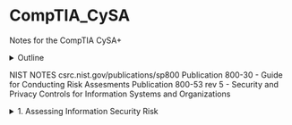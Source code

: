 # CompTIA_CySA
Notes for the CompTIA CySA+
<details>
  <summary>Outline</summary>

1. **Assessing Information Security Risk**
   - **Identify the Importance of Risk Management**
   - Assess Risk
   - Mitigate Risk
   - Integrate Documentation into Risk Management

2. **Analyzing Reconnaissance Threats to Computing and Network Environments**
   - Assess the Impact of Reconnaissance Incidents
   - Assess the Impact of Social Engineering

3. **Analyzing Attacks on Computing and Network Environments**
   - Assess the Impact of System Hacking Attacks
   - Assess the Impact of Web-Based Attacks
   - Assess the Impact of Malware
   - Assess the Impact of Hijacking and Impersonation Attacks
   - Assess the Impact of DoS Incidents
   - Assess the Impact of Threats to Mobile Security
   - Assess the Impact of Threats to Cloud Security

4. **Analyzing Post-Attack Techniques**
   - Assess Command and Control Techniques
   - Assess Persistence Techniques
   - Assess Lateral Movement and Pivoting Techniques
   - Assess Data Exfiltration Techniques
   - Assess Anti-Forensics Techniques

5. **Managing Vulnerabilities in the Organization**
   - Implement a Vulnerability Management Plan
   - Assess Common Vulnerabilities
   - Conduct Vulnerability Scans
   - Conduct Penetration Tests on Network Assets

6. **Collecting Cybersecurity Intelligence**
   - Deploy a Security Intelligence Collection and Analysis Platform
   - Collect Data from Network-Based Intelligence Sources
   - Collect Data from Host-Based Intelligence Sources

7. **Analyzing Log Data**
   - Use Common Tools to Analyze Logs
   - Use SIEM Tools for Analysis

8. **Performing Active Asset and Network Analysis**
   - Analyze Incidents with Windows-Based Tools
   - Analyze Incidents with Linux-Based Tools
   - Analyze Malware
   - Analyze Indicators of Compromise

9. **Responding to Cybersecurity Incidents**
   - Deploy an Incident Handling and Response Architecture
   - Mitigate Incidents
   - Prepare for Forensic Investigation as a CSIRT

10. **Investigating Cybersecurity Incidents**
    - Apply a Forensic Investigation Plan
    - Securely Collect and Analyze Electronic Evidence
    - Follow Up on the Results of an Investigation

11. **Addressing Security Architecture Issues**
    - Remediate Identity and Access Management Issues
    - Implement Security During the SDLC
</details>

NIST NOTES
csrc.nist.gov/publications/sp800
Publication 800-30 - Guide for Conducting Risk Assesments
Publication 800-53 rev 5 - Security and Privacy Controls for Information Systems and Organizations


<details>
  <summary>1. Assessing Information Security Risk</summary>

  - **Information Security Governance:** Guidance for Information Security Managers (PDF) beneficial for CISSP as well.
  - **Identify the Importance of Risk Management**
    - Explain risk management principles.
      - **Risk Responses:** avoid, accept, mitigate, transfer
        - **Accept:** Vulnerability is known (e.g., $500,000 issue, $150,000 fix, they decline the fix and accept the risk as a cost of doing business).
        - **Avoid:** (Add explanation here)
        - **Mitigate:** Lower risk down to an acceptable level. Documentation is key. This does **not** eliminate the risk.
        - **Transfer:** (Add explanation here)
    - We deal with **negative** risk.
  - **Assess Risk**
  - **Mitigate Risk**
  - **Integrate Documentation into Risk Management**
</details>

